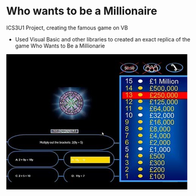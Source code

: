 # Who wants to be a Millionaire
ICS3U1 Project, creating the famous game on VB

- Used Visual Basic and other libraries to created an exact replica of the game Who Wants to Be a Millionarie

![millionar](https://github.com/jenishpatel2147/Who-wants-to-be-a-Millionarie/blob/master/millonaire.jpg?raw=true)
